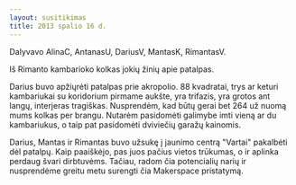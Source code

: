 ```yaml
---
layout: susitikimas
title: 2013 spalio 16 d.
---
```

Dalyvavo AlinaC, AntanasU, DariusV, MantasK, RimantasV.

Iš Rimanto kambarioko kolkas jokių žinių apie patalpas.

Darius buvo apžiųrėti patalpas prie akropolio.
88 kvadratai, trys ar keturi kambariukai su koridorium pirmame aukšte, yra trifazis, yra grotos ant langų, interjeras tragiškas.
Nusprendėm, kad būtų gerai bet 264 už nuomą mums kolkas per brangu.
Nutarėm pasidomėti galimybe imti vieną ar du kambariukus, o taip pat pasidomėti dviviečių garažų kainomis.

Darius, Mantas ir Rimantas buvo užsukę į jaunimo centrą "Vartai" pakalbėti dėl patalpų.
Kaip paaiškėjo, pas juos pačius vietos trūkumas, o ir aplinka perdaug švari dirbtuvėms.
Tačiau, radom čia potencialių narių ir nusprendėme greitu metu surengti čia Makerspace pristatymą.


